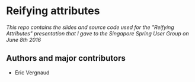 # Reifying attributes

*This repo contains the slides and source code used for the "Reifying Attributes" presentation that I gave to the Singapore Spring User Group on June 8th 2016*

## Authors and major contributors

* Eric Vergnaud

